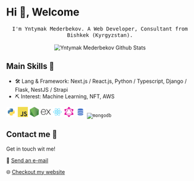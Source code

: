 # Hi :wave:, Welcome 

<p align="center">
  <samp>
I'm Yntymak Mederbekov. A Web Developer, Consultant from Bishkek (Kyrgyzstan).
  </samp>
  <br/>
  <br/>
  <img src="https://github-readme-stats.vercel.app/api?username=yntymak77&show_icons=true" alt="Yntymak Mederbekov Github Stats"></img>
</p>

## Main Skills :closed_book:

- 🛠 Lang & Framework: Next.js / React.js, Python / Typescript, Django / Flask, NestJS / Strapi
- ⛏ Interest: Machine Learning, NFT, AWS

<code><img height="27" src="https://raw.githubusercontent.com/github/explore/80688e429a7d4ef2fca1e82350fe8e3517d3494d/topics/python/python.png" alt="python"></code>
<code><img height="27" src="https://raw.githubusercontent.com/github/explore/80688e429a7d4ef2fca1e82350fe8e3517d3494d/topics/javascript/javascript.png" alt="javascript"></code>
<code><img height="27" src="https://raw.githubusercontent.com/github/explore/80688e429a7d4ef2fca1e82350fe8e3517d3494d/topics/nodejs/nodejs.png" alt="nodejs"></code>
<code><img height="27" src="https://raw.githubusercontent.com/devicons/devicon/master/icons/express/express-original.svg" alt="expressjs"></code>
<code><img height="27" src="https://raw.githubusercontent.com/github/explore/80688e429a7d4ef2fca1e82350fe8e3517d3494d/topics/react/react.png" alt="react"></code>
<code><img height="27" src="https://raw.githubusercontent.com/github/explore/80688e429a7d4ef2fca1e82350fe8e3517d3494d/topics/graphql/graphql.png" alt="graphql"></code>
<code><img height="27" src="https://raw.githubusercontent.com/github/explore/80688e429a7d4ef2fca1e82350fe8e3517d3494d/topics/sql/sql.png" alt="sql"></code>
<code><img height="27" src="https://encrypted-tbn0.gstatic.com/images?q=tbn%3AANd9GcSTTzPAw-55ssm1Im594xYZ9eRQu2JylrkYLg&usqp=CAU" alt="mongodb"></code>


## Contact me :speech_balloon:

Get in touch wit me!

:e-mail: <a href="mailto:egembaev.yntymak@gmail.com">Send an e-mail</a>

:globe_with_meridians: <a href="https://yntymak77.netlify.com">Checkout my website</a>
